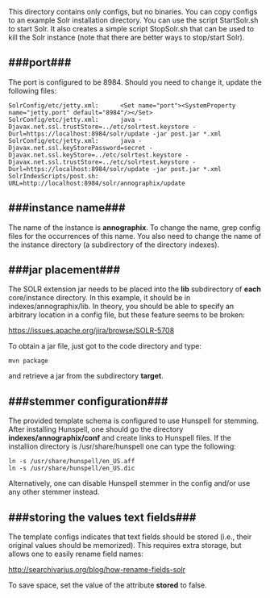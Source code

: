 This directory contains only configs, but no binaries. You can copy configs to an example Solr installation directory. You can use the script StartSolr.sh to start Solr. It also creates a simple script StopSolr.sh that can be used to kill the Solr instance (note that there are better ways to stop/start Solr).

###port###
-------------------

The port is configured to be 8984. Should you need to change it, update the following files:

```
SolrConfig/etc/jetty.xml:      <Set name="port"><SystemProperty name="jetty.port" default="8984"/></Set>
SolrConfig/etc/jetty.xml:      java -Djavax.net.ssl.trustStore=../etc/solrtest.keystore -Durl=https://localhost:8984/solr/update -jar post.jar *.xml
SolrConfig/etc/jetty.xml:      java -Djavax.net.ssl.keyStorePassword=secret -Djavax.net.ssl.keyStore=../etc/solrtest.keystore -Djavax.net.ssl.trustStore=../etc/solrtest.keystore -Durl=https://localhost:8984/solr/update -jar post.jar *.xml
SolrIndexScripts/post.sh:      URL=http://localhost:8984/solr/annographix/update
```

###instance name###
-------------------
The name of the instance is **annographix**. To change the name, grep config files for the occurrences of this name. You also need to change the name of the instance directory (a subdirectory of the directory indexes).

###jar placement###
-------------------
The SOLR extension jar needs to be placed into the **lib** subdirectory of **each** core/instance directory. In this example, it should be in indexes/annographix/lib. In theory, you should be able to specify an arbitrary location in a config file, but these feature seems to be broken:

https://issues.apache.org/jira/browse/SOLR-5708


To obtain a jar file, just got to the code directory and type:
```
mvn package
```
and retrieve a jar from the subdirectory **target**. 
 
###stemmer configuration###
-------------------
The provided template schema is configured to use Hunspell for stemming. After installing Hunspell, one should go the directory **indexes/annographix/conf** and create links to Hunspell files. If the installion directory is /usr/share/hunspell one can type the following:
```
ln -s /usr/share/hunspell/en_US.aff
ln -s /usr/share/hunspell/en_US.dic
```
Alternatively, one can disable Hunspell stemmer in the config and/or use any other stemmer instead.

###storing the values text fields###
-------------------
The template configs indicates that text fields should be stored (i.e., their original values should be memorized). This requires extra storage, but allows one to easily rename field names:

http://searchivarius.org/blog/how-rename-fields-solr

To save space, set the value of the attribute **stored** to false.
